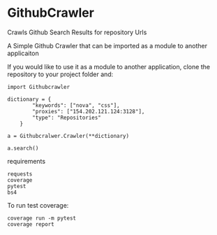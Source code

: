 # GithubCrawler
Crawls Github Search Results for repository Urls

A Simple Github Crawler that can be imported as a module to another applicaiton

If you would like to use it as a module to another application, clone the repository to your project folder and:

    import Githubcrawler

    dictionary = {
            "keywords": ["nova", "css"],
            "proxies": ["154.202.121.124:3128"],
            "type": "Repositories"
        }
    
    a = Githubcralwer.Crawler(**dictionary)
    
    a.search()

requirements

    requests
    coverage
    pytest
    bs4

To run test coverage:

    coverage run -m pytest
    coverage report